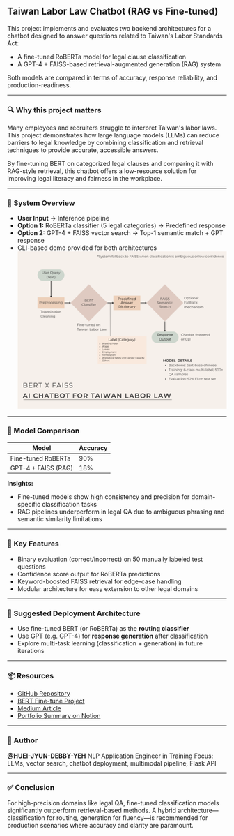 ## Taiwan Labor Law Chatbot (RAG vs Fine-tuned)

This project implements and evaluates two backend architectures for a chatbot designed to answer questions related to Taiwan's Labor Standards Act:

* A fine-tuned RoBERTa model for legal clause classification
* A GPT-4 + FAISS-based retrieval-augmented generation (RAG) system

Both models are compared in terms of accuracy, response reliability, and production-readiness.

---

### 🔍 Why this project matters

Many employees and recruiters struggle to interpret Taiwan's labor laws. This project demonstrates how large language models (LLMs) can reduce barriers to legal knowledge by combining classification and retrieval techniques to provide accurate, accessible answers.

By fine-tuning BERT on categorized legal clauses and comparing it with RAG-style retrieval, this chatbot offers a low-resource solution for improving legal literacy and fairness in the workplace.

---

### 📄 System Overview

* **User Input** → Inference pipeline
* **Option 1:** RoBERTa classifier (5 legal categories) → Predefined response
* **Option 2:** GPT-4 + FAISS vector search → Top-1 semantic match + GPT response
* CLI-based demo provided for both architectures
![Architecture Diagram](./bert_faiss_chatbot.png)
---

### 🧪 Model Comparison

| Model               | Accuracy |
| ------------------- | -------- |
| Fine-tuned RoBERTa  | 90%      |
| GPT-4 + FAISS (RAG) | 18%      |

**Insights:**

* Fine-tuned models show high consistency and precision for domain-specific classification tasks
* RAG pipelines underperform in legal QA due to ambiguous phrasing and semantic similarity limitations

---

### 🔧 Key Features

* Binary evaluation (correct/incorrect) on 50 manually labeled test questions
* Confidence score output for RoBERTa predictions
* Keyword-boosted FAISS retrieval for edge-case handling
* Modular architecture for easy extension to other legal domains

---

### 🔄 Suggested Deployment Architecture

* Use fine-tuned BERT (or RoBERTa) as the **routing classifier**
* Use GPT (e.g. GPT-4) for **response generation** after classification
* Explore multi-task learning (classification + generation) in future iterations

---

### 📦 Resources

* [GitHub Repository](https://github.com/HUEI-JYUN-DEBBY-YEH/AI_Chatbot)
* [BERT Fine-tune Project](https://github.com/HUEI-JYUN-DEBBY-YEH/bert-fine-tune-taiwan-labor-law)
* [Medium Article](https://medium.com/@debby.yeh1994/%E6%89%93%E9%80%A0%E5%8F%B0%E7%81%A3%E5%8B%9E%E5%9F%BA%E6%B3%95-chatbot-%E5%BE%9E-bert-%E5%BE%AE%E8%AA%BF%E5%88%B0%E6%99%BA%E8%83%BD%E5%95%8F%E7%AD%94%E6%95%B4%E5%90%88-39180677eef1)
* [Portfolio Summary on Notion](https://mango-mapusaurus-5df.notion.site/debby-yeh-portfolio?pvs=4)

---

### 👤 Author

**@HUEI-JYUN-DEBBY-YEH**
NLP Application Engineer in Training
Focus: LLMs, vector search, chatbot deployment, multimodal pipeline, Flask API

---

### ✅ Conclusion

For high-precision domains like legal QA, fine-tuned classification models significantly outperform retrieval-based methods. A hybrid architecture—classification for routing, generation for fluency—is recommended for production scenarios where accuracy and clarity are paramount.
